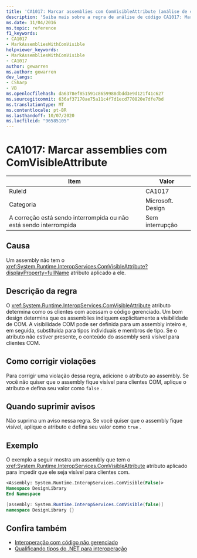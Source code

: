 ```yaml
---
title: 'CA1017: Marcar assemblies com ComVisibleAttribute (análise de código)'
description: 'Saiba mais sobre a regra de análise de código CA1017: Marcar assemblies com ComVisibleAttribute'
ms.date: 11/04/2016
ms.topic: reference
f1_keywords:
- CA1017
- MarkAssembliesWithComVisible
helpviewer_keywords:
- MarkAssembliesWithComVisible
- CA1017
author: gewarren
ms.author: gewarren
dev_langs:
- CSharp
- VB
ms.openlocfilehash: da6378ef851591c8659988dbdd3e9d121f41c627
ms.sourcegitcommit: 636af37170ae75a11c4f7d1ecd770820e7dfe7bd
ms.translationtype: MT
ms.contentlocale: pt-BR
ms.lasthandoff: 10/07/2020
ms.locfileid: "96585105"
---
```

# <a name="ca1017-mark-assemblies-with-comvisibleattribute"></a>CA1017: Marcar assemblies com ComVisibleAttribute

| Item                                     | Valor            |
|------------------------------------------|------------------|
| RuleId                                   | CA1017           |
| Categoria                                 | Microsoft. Design |
| A correção está sendo interrompida ou não está sendo interrompida | Sem interrupção     |

## <a name="cause"></a>Causa

Um assembly não tem o <xref:System.Runtime.InteropServices.ComVisibleAttribute?displayProperty=fullName> atributo aplicado a ele.

## <a name="rule-description"></a>Descrição da regra

O <xref:System.Runtime.InteropServices.ComVisibleAttribute> atributo determina como os clientes com acessam o código gerenciado. Um bom design determina que os assemblies indiquem explicitamente a visibilidade de COM. A visibilidade COM pode ser definida para um assembly inteiro e, em seguida, substituída para tipos individuais e membros de tipo. Se o atributo não estiver presente, o conteúdo do assembly será visível para clientes COM.

## <a name="how-to-fix-violations"></a>Como corrigir violações

Para corrigir uma violação dessa regra, adicione o atributo ao assembly. Se você não quiser que o assembly fique visível para clientes COM, aplique o atributo e defina seu valor como `false` .

## <a name="when-to-suppress-warnings"></a>Quando suprimir avisos

Não suprima um aviso nessa regra. Se você quiser que o assembly fique visível, aplique o atributo e defina seu valor como `true` .

## <a name="example"></a>Exemplo

O exemplo a seguir mostra um assembly que tem o <xref:System.Runtime.InteropServices.ComVisibleAttribute> atributo aplicado para impedir que ele seja visível para clientes com.

```vb
<Assembly: System.Runtime.InteropServices.ComVisible(False)>
Namespace DesignLibrary
End Namespace
```

```csharp
[assembly: System.Runtime.InteropServices.ComVisible(false)]
namespace DesignLibrary {}
```

## <a name="see-also"></a>Confira também

- [Interoperação com código não gerenciado](../../../framework/interop/index.md)
- [Qualificando tipos do .NET para interoperação](../../../standard/native-interop/qualify-net-types-for-interoperation.md)
